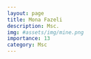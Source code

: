 ```yaml
---
layout: page
title: Mona Fazeli
description: Msc.
img: #assets/img/mine.png
importance: 13
category: Msc
---
```

